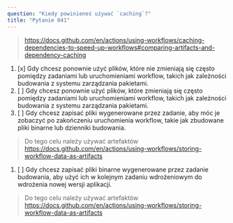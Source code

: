 ```yaml
---
question: "Kiedy powinieneś używać `caching`?"
title: "Pytanie 041"
---
```




> https://docs.github.com/en/actions/using-workflows/caching-dependencies-to-speed-up-workflows#comparing-artifacts-and-dependency-caching

1. [x] Gdy chcesz ponownie użyć plików, które nie zmieniają się często pomiędzy zadaniami lub uruchomieniami workflow, takich jak zależności budowania z systemu zarządzania pakietami.
1. [ ] Gdy chcesz ponownie użyć plików, które zmieniają się często pomiędzy zadaniami lub uruchomieniami workflow, takich jak zależności budowania z systemu zarządzania pakietami.
1. [ ] Gdy chcesz zapisać pliki wygenerowane przez zadanie, aby móc je zobaczyć po zakończeniu uruchomienia workflow, takie jak zbudowane pliki binarne lub dzienniki budowania.
> Do tego celu należy używać artefaktów https://docs.github.com/en/actions/using-workflows/storing-workflow-data-as-artifacts
1. [ ] Gdy chcesz zapisać pliki binarne wygenerowane przez zadanie budowania, aby użyć ich w kolejnym zadaniu wdrożeniowym do wdrożenia nowej wersji aplikacji.
> Do tego celu należy używać artefaktów https://docs.github.com/en/actions/using-workflows/storing-workflow-data-as-artifacts
